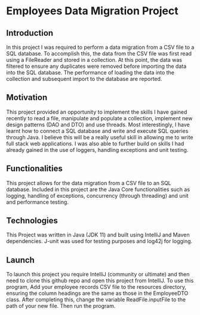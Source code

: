 # Employees Data Migration Project
## Introduction
In this project I was required to perform a data migration from a CSV file to a SQL database.
To accomplish this, the data from the CSV file was first read using a FileReader and stored in a collection.
At this point, the data was filtered to ensure any duplicates were removed before
importing the data into the SQL database. The performance of loading the data into the collection
and subsequent import to the database are reported. 

## Motivation
This project provided an opportunity to implement the skills I have gained recently 
to read a file, manipulate and populate a collection, implement new design patterns (DAO and DTO)
and use threads. Most interestingly, I have learnt how to connect a SQL database and write and execute SQL queries through Java. I believe this will be a really useful skill in allowing me to write full stack web applications.
 I was also able to further build on skills I had already gained in the use of loggers, handling exceptions and unit testing.

## Functionalities 
This project allows for the data migration from a CSV file to an SQL database. Included in this project 
are the Java Core functionalities such as logging, handling of exceptions, concurrency (through threading)
and unit and performance testing. 

## Technologies
This Project was written in Java (JDK 11) and built using IntelliJ and Maven dependencies. J-unit was used for testing purposes and log42j for logging.

## Launch
To launch this project you require IntelliJ (community or ultimate) and 
then need to clone this github repo and open this project from IntelliJ.
To use this program, Add your employee records CSV file to the resources directory, ensuring the column headings are the same as those in the EmployeeDTO class.
After completing this, change the variable ReadFile.inputFile to the path of your new file. Then run the program.